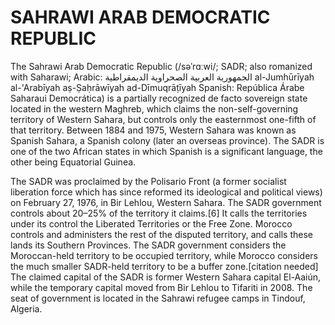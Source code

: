 # SAHRAWI ARAB DEMOCRATIC REPUBLIC
The Sahrawi Arab Democratic Republic (/səˈrɑːwi/; SADR; also romanized with Saharawi; Arabic: الجمهورية العربية الصحراوية الديمقراطية‎ al-Jumhūrīyah al-'Arabīyah aṣ-Ṣaḥrāwīyah ad-Dīmuqrāṭīyah Spanish: República Árabe Saharaui Democrática) is a partially recognized de facto sovereign state located in the western Maghreb, which claims the non-self-governing territory of Western Sahara, but controls only the easternmost one-fifth of that territory. Between 1884 and 1975, Western Sahara was known as Spanish Sahara, a Spanish colony (later an overseas province). The SADR is one of the two African states in which Spanish is a significant language, the other being Equatorial Guinea.

The SADR was proclaimed by the Polisario Front (a former socialist liberation force which has since reformed its ideological and political views) on February 27, 1976, in Bir Lehlou, Western Sahara. The SADR government controls about 20–25% of the territory it claims.[6] It calls the territories under its control the Liberated Territories or the Free Zone. Morocco controls and administers the rest of the disputed territory, and calls these lands its Southern Provinces. The SADR government considers the Moroccan-held territory to be occupied territory, while Morocco considers the much smaller SADR-held territory to be a buffer zone.[citation needed] The claimed capital of the SADR is former Western Sahara capital El-Aaiún, while the temporary capital moved from Bir Lehlou to Tifariti in 2008. The seat of government is located in the Sahrawi refugee camps in Tindouf, Algeria. 
